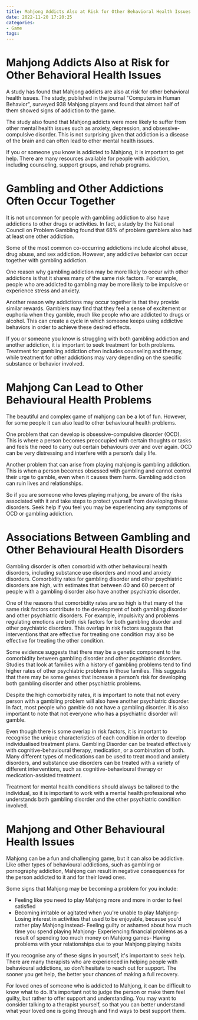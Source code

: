 ```yaml
---
title: Mahjong Addicts Also at Risk for Other Behavioral Health Issues
date: 2022-11-20 17:20:25
categories:
- Game
tags:
---
```



#  Mahjong Addicts Also at Risk for Other Behavioral Health Issues

A study has found that Mahjong addicts are also at risk for other behavioral health issues. The study, published in the journal "Computers in Human Behavior", surveyed 938 Mahjong players and found that almost half of them showed signs of addiction to the game.

The study also found that Mahjong addicts were more likely to suffer from other mental health issues such as anxiety, depression, and obsessive-compulsive disorder. This is not surprising given that addiction is a disease of the brain and can often lead to other mental health issues.

If you or someone you know is addicted to Mahjong, it is important to get help. There are many resources available for people with addiction, including counseling, support groups, and rehab programs.

#  Gambling and Other Addictions Often Occur Together

It is not uncommon for people with gambling addiction to also have addictions to other drugs or activities. In fact, a study by the National Council on Problem Gambling found that 68% of problem gamblers also had at least one other addiction.

Some of the most common co-occurring addictions include alcohol abuse, drug abuse, and sex addiction. However, any addictive behavior can occur together with gambling addiction.

One reason why gambling addiction may be more likely to occur with other addictions is that it shares many of the same risk factors. For example, people who are addicted to gambling may be more likely to be impulsive or experience stress and anxiety.

Another reason why addictions may occur together is that they provide similar rewards. Gamblers may find that they feel a sense of excitement or euphoria when they gamble, much like people who are addicted to drugs or alcohol. This can create a cycle in which someone keeps using addictive behaviors in order to achieve these desired effects.

If you or someone you know is struggling with both gambling addiction and another addiction, it is important to seek treatment for both problems. Treatment for gambling addiction often includes counseling and therapy, while treatment for other addictions may vary depending on the specific substance or behavior involved.

#  Mahjong Can Lead to Other Behavioural Health Problems

The beautiful and complex game of mahjong can be a lot of fun. However, for some people it can also lead to other behavioural health problems.

One problem that can develop is obsessive-compulsive disorder (OCD). This is where a person becomes preoccupied with certain thoughts or tasks and feels the need to carry out certain behaviours over and over again. OCD can be very distressing and interfere with a person’s daily life.

Another problem that can arise from playing mahjong is gambling addiction. This is when a person becomes obsessed with gambling and cannot control their urge to gamble, even when it causes them harm. Gambling addiction can ruin lives and relationships.

So if you are someone who loves playing mahjong, be aware of the risks associated with it and take steps to protect yourself from developing these disorders. Seek help if you feel you may be experiencing any symptoms of OCD or gambling addiction.

#  Associations Between Gambling and Other Behavioural Health Disorders

Gambling disorder is often comorbid with other behavioural health disorders, including substance use disorders and mood and anxiety disorders. Comorbidity rates for gambling disorder and other psychiatric disorders are high, with estimates that between 40 and 60 percent of people with a gambling disorder also have another psychiatric disorder. 

One of the reasons that comorbidity rates are so high is that many of the same risk factors contribute to the development of both gambling disorder and other psychiatric disorders. For example, impulsivity and problems regulating emotions are both risk factors for both gambling disorder and other psychiatric disorders. This overlap in risk factors suggests that interventions that are effective for treating one condition may also be effective for treating the other condition. 

Some evidence suggests that there may be a genetic component to the comorbidity between gambling disorder and other psychiatric disorders. Studies that look at families with a history of gambling problems tend to find higher rates of other psychiatric problems in those families. This suggests that there may be some genes that increase a person’s risk for developing both gambling disorder and other psychiatric problems. 

Despite the high comorbidity rates, it is important to note that not every person with a gambling problem will also have another psychiatric disorder. In fact, most people who gamble do not have a gambling disorder. It is also important to note that not everyone who has a psychiatric disorder will gamble. 

Even though there is some overlap in risk factors, it is important to recognise the unique characteristics of each condition in order to develop individualised treatment plans. Gambling Disorder can be treated effectively with cognitive-behavioural therapy, medication, or a combination of both. Many different types of medications can be used to treat mood and anxiety disorders, and substance use disorders can be treated with a variety of different interventions, such as cognitive-behavioural therapy or medication-assisted treatment. 

Treatment for mental health conditions should always be tailored to the individual, so it is important to work with a mental health professional who understands both gambling disorder and the other psychiatric condition involved.

#  Mahjong and Other Behavioural Health Issues

Mahjong can be a fun and challenging game, but it can also be addictive. Like other types of behavioural addictions, such as gambling or pornography addiction, Mahjong can result in negative consequences for the person addicted to it and for their loved ones.

Some signs that Mahjong may be becoming a problem for you include:

- Feeling like you need to play Mahjong more and more in order to feel satisfied
- Becoming irritable or agitated when you're unable to play Mahjong- Losing interest in activities that used to be enjoyable, because you'd rather play Mahjong instead- Feeling guilty or ashamed about how much time you spend playing Mahjong- Experiencing financial problems as a result of spending too much money on Mahjong games- Having problems with your relationships due to your Mahjong playing habits

If you recognise any of these signs in yourself, it's important to seek help. There are many therapists who are experienced in helping people with behavioural addictions, so don't hesitate to reach out for support. The sooner you get help, the better your chances of making a full recovery.

For loved ones of someone who is addicted to Mahjong, it can be difficult to know what to do. It's important not to judge the person or make them feel guilty, but rather to offer support and understanding. You may want to consider talking to a therapist yourself, so that you can better understand what your loved one is going through and find ways to best support them.